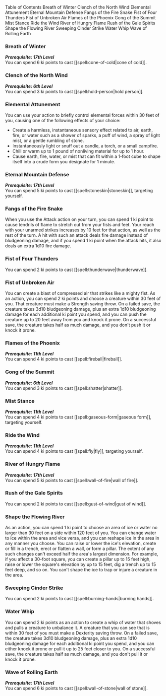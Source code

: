 Table of Contents
Breath of Winter
Clench of the North Wind
Elemental Attunement
Eternal Mountain Defense
Fangs of the Fire Snake
Fist of Four Thunders
Fist of Unbroken Air
Flames of the Phoenix
Gong of the Summit
Mist Stance
Ride the Wind
River of Hungry Flame
Rush of the Gale Spirits
Shape the Flowing River
Sweeping Cinder Strike
Water Whip
Wave of Rolling Earth
### Breath of Winter
***Prerequisite: 17th Level***  
You can spend 6 ki points to cast [[spell:cone-of-cold|cone of cold]].
### Clench of the North Wind
***Prerequisite: 6th Level***  
You can spend 3 ki points to cast [[spell:hold-person|hold person]].
### Elemental Attunement
You can use your action to briefly control elemental forces within 30 feet of you, causing one of the following effects of your choice:
* Create a harmless, instantaneous sensory effect related to air, earth, fire, or water such as a shower of sparks, a puff of wind, a spray of light mist, or a gentle rumbling of stone.
* Instantaneously light or snuff out a candle, a torch, or a small campfire.
* Chill or warm up to 1 pound of nonliving material for up to 1 hour.
* Cause earth, fire, water, or mist that can fit within a 1-foot cube to shape itself into a crude form you designate for 1 minute.
### Eternal Mountain Defense
***Prerequisite: 17th Level***  
You can spend 5 ki points to cast [[spell:stoneskin|stoneskin]], targeting yourself.
### Fangs of the Fire Snake
When you use the Attack action on your turn, you can spend 1 ki point to cause tendrils of flame to stretch out from your fists and feet. Your reach with your unarmed strikes increases by 10 feet for that action, as well as the rest of the turn. A hit with such an attack deals fire damage instead of bludgeoning damage, and if you spend 1 ki point when the attack hits, it also deals an extra 1d10 fire damage.
### Fist of Four Thunders
You can spend 2 ki points to cast [[spell:thunderwave|thunderwave]].
### Fist of Unbroken Air
You can create a blast of compressed air that strikes like a mighty fist. As an action, you can spend 2 ki points and choose a creature within 30 feet of you. That creature must make a Strength saving throw. On a failed save, the creature takes 3d10 bludgeoning damage, plus an extra 1d10 bludgeoning damage for each additional ki point you spend, and you can push the creature up to 20 feet away from you and knock it prone. On a successful save, the creature takes half as much damage, and you don't push it or knock it prone.
### Flames of the Phoenix
***Prerequisite: 11th Level***  
You can spend 4 ki points to cast [[spell:fireball|fireball]].
### Gong of the Summit
***Prerequisite: 6th Level***  
You can spend 3 ki points to cast [[spell:shatter|shatter]].
### Mist Stance
***Prerequisite: 11th Level***  
You can spend 4 ki points to cast [[spell:gaseous-form|gaseous form]], targeting yourself.
### Ride the Wind
***Prerequisite: 11th Level***  
You can spend 4 ki points to cast [[spell:fly|fly]], targeting yourself.
### River of Hungry Flame
***Prerequisite: 17th Level***  
You can spend 5 ki points to cast [[spell:wall-of-fire|wall of fire]].
### Rush of the Gale Spirits
You can spend 2 ki points to cast [[spell:gust-of-wind|gust of wind]].
### Shape the Flowing River
As an action, you can spend 1 ki point to choose an area of ice or water no larger than 30 feet on a side within 120 feet of you. You can change water to ice within the area and vice versa, and you can reshape ice in the area in any manner you choose. You can raise or lower the ice's elevation, create or fill in a trench, erect or flatten a wall, or form a pillar. The extent of any such changes can't exceed half the area's largest dimension. For example, if you affect a 30-foot square, you can create a pillar up to 15 feet high, raise or lower the square's elevation by up to 15 feet, dig a trench up to 15 feet deep, and so on. You can't shape the ice to trap or injure a creature in the area.
### Sweeping Cinder Strike
You can spend 2 ki points to cast [[spell:burning-hands|burning hands]].
### Water Whip
You can spend 2 ki points as an action to create a whip of water that shoves and pulls a creature to unbalance it. A creature that you can see that is within 30 feet of you must make a Dexterity saving throw. On a failed save, the creature takes 3d10 bludgeoning damage, plus an extra 1d10 bludgeoning damage for each additional ki point you spend, and you can either knock it prone or pull it up to 25 feet closer to you. On a successful save, the creature takes half as much damage, and you don't pull it or knock it prone.
### Wave of Rolling Earth
***Prerequisite: 17th Level***  
You can spend 6 ki points to cast [[spell:wall-of-stone|wall of stone]].